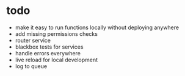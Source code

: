 # todo

- make it easy to run functions locally without deploying anywhere
- add missing permissions checks
- router service
- blackbox tests for services
- handle errors everywhere
- live reload for local development
- log to queue
